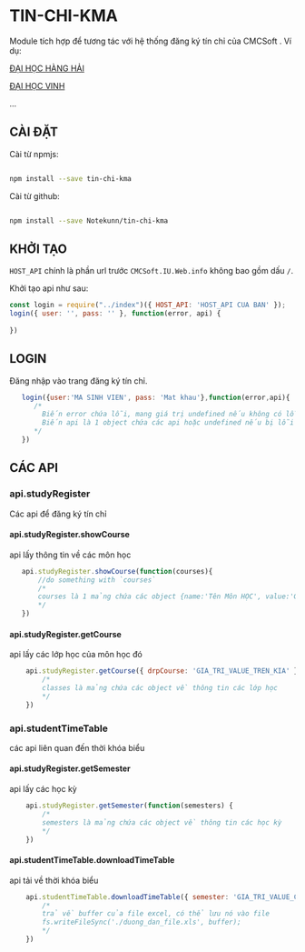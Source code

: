 # TIN-CHI-KMA

Module tích hợp để tương tác với hệ thống đăng ký tín chỉ của CMCSoft .
Ví dụ: 

[ĐẠI HỌC HÀNG HẢI](http://dktt.vimaru.edu.vn/CMCSoft.IU.Web.info/Login.aspx)

[ĐẠI HỌC VINH](http://student.vinhuni.edu.vn/cmcsoft.iu.web.info/)

...

## CÀI ĐẶT
Cài từ npmjs:
```bash

npm install --save tin-chi-kma

```

Cài từ github:
```bash

npm install --save Notekunn/tin-chi-kma

```
## KHỞI TẠO

`HOST_API` chính là phần url trước `CMCSoft.IU.Web.info` không bao gồm dấu `/`.

Khởi tạo api như sau:

```javascript
const login = require("../index")({ HOST_API: 'HOST_API CUA BAN' });
login({ user: '', pass: '' }, function(error, api) {
      
})

```


## LOGIN
Đăng nhập vào trang đăng ký tín chỉ.
   
```javascript
   login({user:'MA SINH VIEN', pass: 'Mat khau'},function(error,api){
      /*
        Biến error chứa lỗi, mang giá trị undefined nếu không có lỗi
        Biến api là 1 object chứa các api hoặc undefined nếu bị lỗi
      */
   })
```


## CÁC API

### api.studyRegister
Các api để đăng ký tín chỉ

#### api.studyRegister.showCourse
api lấy thông tin về các môn học

```javascript
   api.studyRegister.showCourse(function(courses){
       //do something with `courses`
       /*
       courses là 1 mảng chứa các object {name:'Tên Môn HỌC', value:'Giá trị để sử dụng cho api lấy danh sách lớp'}
       */
   })
```

#### api.studyRegister.getCourse
api lấy các lớp học của môn học đó

```javascript
    api.studyRegister.getCourse({ drpCourse: 'GIA_TRI_VALUE_TREN_KIA' }, function(classes) {
        /*
        classes là mảng chứa các object về thông tin các lớp học
        */
    })
```



### api.studentTimeTable
các api liên quan đến thời khóa biểu

#### api.studyRegister.getSemester
api lấy các học kỳ

```javascript
    api.studyRegister.getSemester(function(semesters) {
        /*
        semesters là mảng chứa các object về thông tin các học kỳ
        */
    })
```

#### api.studentTimeTable.downloadTimeTable
api tải về thời khóa biểu

```javascript
    api.studentTimeTable.downloadTimeTable({ semester: 'GIA_TRI_VALUE_CUA_NAM_HOC'/*hoặc để undefined nếu lấy tkb khóa mới nhât*/ }, function(buffer) {
        /*
        trả về buffer của file excel, có thể lưu nó vào file
        fs.writeFileSync('./duong_dan_file.xls', buffer);
        */
    })
```